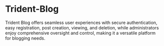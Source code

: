 # Trident-Blog
Trident Blog offers seamless user experiences with secure authentication, easy registration, post creation, viewing, and deletion, while administrators enjoy comprehensive oversight and control, making it a versatile platform for blogging needs.
